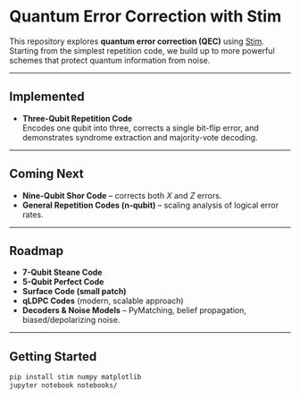 # Quantum Error Correction with Stim

This repository explores **quantum error correction (QEC)** using [Stim](https://github.com/quantumlib/Stim).  
Starting from the simplest repetition code, we build up to more powerful schemes that protect quantum information from noise.

---

## Implemented

- **Three-Qubit Repetition Code**  
  Encodes one qubit into three, corrects a single bit-flip error, and demonstrates syndrome extraction and majority-vote decoding.

---

## Coming Next

- **Nine-Qubit Shor Code** – corrects both $X$ and $Z$ errors.  
- **General Repetition Codes (n-qubit)** – scaling analysis of logical error rates.

---

## Roadmap

- **7-Qubit Steane Code**  
- **5-Qubit Perfect Code**  
- **Surface Code (small patch)**  
- **qLDPC Codes** (modern, scalable approach)  
- **Decoders & Noise Models** – PyMatching, belief propagation, biased/depolarizing noise.

---

## Getting Started

```bash
pip install stim numpy matplotlib
jupyter notebook notebooks/
